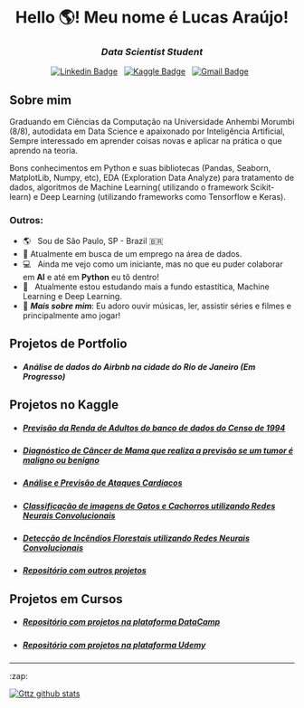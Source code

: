 <h1 align="center">Hello 🌎! Meu nome é Lucas Araújo!</h1>

<h3 align="center"><i>Data Scientist Student</i></h3>

<div align="center">

[![Linkedin Badge](https://img.shields.io/badge/LinkedIn-0077B5?style=flat&logo=linkedin&logoColor=white)](https://www.linkedin.com/in/lucasaraujo0255/)&nbsp;&nbsp;
[![Kaggle Badge](https://img.shields.io/badge/-Kaggle-23BFFF?style=flat&logo=Kaggle&logoColor=white)](https://www.kaggle.com/lucasar/)&nbsp;&nbsp;
[![Gmail Badge](https://img.shields.io/badge/Gmail-D14836?style=flat&logo=gmail&logoColor=white&link=mailto:lukinhasz3gb@gmail.com)](mailto:lukinhasz3gb@gmail.com)&nbsp;&nbsp;
</div>
 
## Sobre mim
  
Graduando em Ciências da Computação na Universidade Anhembi Morumbi (8/8), autodidata em Data Science e apaixonado por Inteligência Artificial, Sempre interessado em aprender coisas novas e aplicar na prática o que aprendo na teoria. 

Bons conhecimentos em Python e suas bibliotecas (Pandas, Seaborn, MatplotLib, Numpy, etc), EDA (Exploration Data Analyze) para tratamento de dados, algoritmos de Machine Learning( utilizando o framework Scikit-learn) e Deep Learning (utilizando frameworks como Tensorflow e Keras).

### Outros:

- 🌎 &nbsp; Sou de São Paulo, SP - Brazil 🇧🇷
- 🔭 Atualmente em busca de um emprego na área de dados.
- :computer: &nbsp; Ainda me vejo como um iniciante, mas no que eu puder colaborar em **AI** e até em **Python** eu tô dentro!<br>
- :brain: &nbsp; Atualmente estou estudando mais a fundo estastítica, Machine Learning e Deep Learning.
- 🥂 ***Mais sobre mim***: Eu adoro  ouvir músicas, ler, assistir séries e filmes e principalmente amo jogar!

## Projetos de Portfolio

*  ##### Análise de dados do Airbnb na cidade do Rio de Janeiro (Em Progresso)

## Projetos no Kaggle

*  ##### [Previsão da Renda de Adultos do banco de dados do Censo de 1994](https://www.kaggle.com/lucasar/detection-of-adult-census-income-with-ml-dl?scriptVersionId=68128854)
*  ##### [Diagnóstico de Câncer de Mama que realiza a previsão se um tumor é maligno ou benigno](https://www.kaggle.com/lucasar/breast-cancer-prediction-with-neural-networks-ann?scriptVersionId=68126376)
*  ##### [Análise e Previsão de Ataques Cardíacos](https://www.kaggle.com/lucasar/heart-attack-prediction-with-7-models)
*  ##### [Classificação de imagens de Gatos e Cachorros utilizando Redes Neurais Convolucionais](https://www.kaggle.com/lucasar/vs-with-convnet-inception-xception-mobilenet?scriptVersionId=67560962)
*  ##### [Detecção de Incêndios Florestais utilizando Redes Neurais Convolucionais](https://www.kaggle.com/lucasar/forest-fire-detection-cnn-95-acc?scriptVersionId=64327670)
*  ##### [Repositório com outros projetos](https://github.com/Gttz/Kaggle-Projects)

## Projetos em Cursos

*  ##### [Repositório com projetos na plataforma DataCamp](https://github.com/Gttz/DataCamp_Courses/tree/main/Projects)
*  ##### [Repositório com projetos na plataforma Udemy](https://github.com/Gttz/Udemy_Courses)

---

<summary>:zap:</summary>

[![Gttz github stats](https://github-readme-stats.vercel.app/api?username=Gttz&count_private=true&show_icons=true&theme=great-gatsby)](https://github.com/anuraghazra/github-readme-stats&theme=dark)
